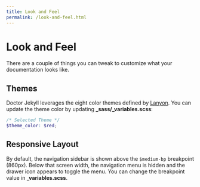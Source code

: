 ```yaml
---
title: Look and Feel
permalink: /look-and-feel.html
---
```

# Look and Feel

There are a couple of things you can tweak to customize what your documentation looks like.

## Themes

Doctor Jekyll leverages the eight color themes defined by [Lanyon](https://github.com/poole/lanyon). You can update the theme color by updating **_sass/_variables.scss**:

```scss
/* Selected Theme */
$theme_color: $red;
```

## Responsive Layout

By default, the navigation sidebar is shown above the `$medium-bp` breakpoint (860px). Below that screen width, the navigation menu is hidden and the drawer icon appears to toggle the menu. You can change the breakpoint value in  **_variables.scss**. 